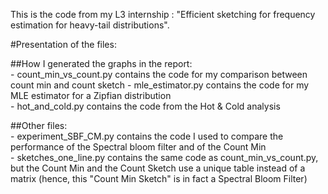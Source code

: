 This is the code from my L3 internship : "Efficient sketching for frequency estimation for heavy-tail distributions".

#Presentation of the files:

  ##How I generated the graphs in the report:\
    - count_min_vs_count.py contains the code for my comparison between count min and count sketch
    - mle_estimator.py contains the code for my MLE estimator for a Zipfian distribution\
    - hot_and_cold.py contains the code from the Hot & Cold analysis

  ##Other files:\
    - experiment_SBF_CM.py contains the code I used to compare the performance of the Spectral bloom filter and of the Count Min\
    - sketches_one_line.py contains the same code as count_min_vs_count.py, but the Count Min and the Count Sketch use a unique table instead of a matrix (hence, this "Count Min Sketch" is in fact a Spectral Bloom Filter)


